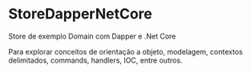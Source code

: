 # StoreDapperNetCore
Store de exemplo Domain com Dapper e .Net Core

Para explorar conceitos de orientação a objeto, modelagem, contextos delimitados, commands, handlers, IOC, entre outros.
